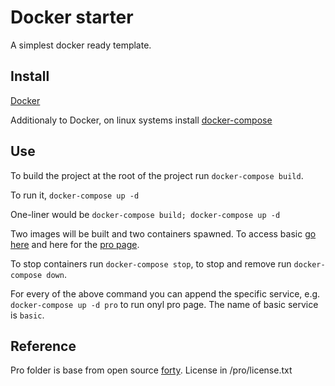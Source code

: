 # Docker starter

A simplest docker ready template.

## Install

[Docker](https://docs.docker.com/engine/install/)

Additionaly to Docker, on linux systems install [docker-compose](https://docs.docker.com/compose/install/#install-compose-on-linux-systems)

## Use

To build the project at the root of the project run `docker-compose build`.

To run it, `docker-compose up -d`

One-liner would be `docker-compose build; docker-compose up -d`

Two images will be built and two containers spawned. To access basic [go here](http://localhost:81) and here for the [pro page](http://localhost/).

To stop containers run `docker-compose stop`, to stop and remove run `docker-compose down`.

For every of the above command you can append the specific service, e.g. `docker-compose up -d pro` to run onyl pro page. The name of basic service is `basic`.

## Reference

Pro folder is base from open source [forty](https://html5up.net/forty). License in /pro/license.txt